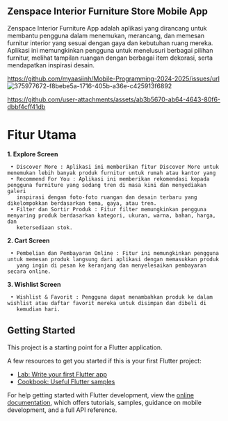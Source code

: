 ## Zenspace Interior Furniture Store Mobile App
Zenspace Interior Furniture App adalah aplikasi yang dirancang untuk membantu pengguna dalam menemukan, merancang, dan memesan furnitur interior yang sesuai dengan gaya dan kebutuhan ruang mereka. Aplikasi ini memungkinkan pengguna untuk menelusuri berbagai pilihan furnitur, melihat tampilan ruangan dengan berbagai item dekorasi, serta mendapatkan inspirasi desain.

https://github.com/myaasiinh/Mobile-Programming-2024-2025/issues/url
![375977672-f8bebe5a-1716-405b-a36e-c425913f6892](https://github.com/user-attachments/assets/208a90b4-f04a-4779-92fa-705f3f1dce1f)

https://github.com/user-attachments/assets/ab3b5670-ab64-4643-80f6-dbbf4cff41db

# Fitur Utama
**1. Explore Screen**

     • Discover More : Aplikasi ini memberikan fitur Discover More untuk menemukan lebih banyak produk furnitur untuk rumah atau kantor yang 
     • Recommend For You : Aplikasi ini memberikan rekomendasi kepada pengguna furniture yang sedang tren di masa kini dan menyediakan galeri 
       inspirasi dengan foto-foto ruangan dan desain terbaru yang dikelompokkan berdasarkan tema, gaya, atau tren.
     • Filter dan Sortir Produk : Fitur filter memungkinkan pengguna menyaring produk berdasarkan kategori, ukuran, warna, bahan, harga, dan 
       ketersediaan stok.
       
**2. Cart Screen**

     • Pembelian dan Pembayaran Online : Fitur ini memungkinkan pengguna untuk memesan produk langsung dari aplikasi dengan memasukkan produk 
       yang ingin di pesan ke keranjang dan menyelesaikan pembayaran secara online.
       
**3. Wishlist Screen**

     • Wishlist & Favorit : Pengguna dapat menambahkan produk ke dalam wishlist atau daftar favorit mereka untuk disimpan dan dibeli di 
       kemudian hari.

## Getting Started

This project is a starting point for a Flutter application.

A few resources to get you started if this is your first Flutter project:

- [Lab: Write your first Flutter app](https://docs.flutter.dev/get-started/codelab)
- [Cookbook: Useful Flutter samples](https://docs.flutter.dev/cookbook)

For help getting started with Flutter development, view the
[online documentation](https://docs.flutter.dev/), which offers tutorials,
samples, guidance on mobile development, and a full API reference.
